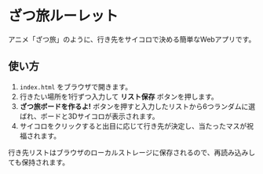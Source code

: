 # ざつ旅ルーレット

アニメ「ざつ旅」のように、行き先をサイコロで決める簡単なWebアプリです。

## 使い方
1. `index.html` をブラウザで開きます。
2. 行きたい場所を1行ずつ入力して **リスト保存** ボタンを押します。
3. **ざつ旅ボードを作るよ!** ボタンを押すと入力したリストから6つランダムに選ばれ、ボードと3Dサイコロが表示されます。
4. サイコロをクリックすると出目に応じて行き先が決定し、当たったマスが祝福されます。

行き先リストはブラウザのローカルストレージに保存されるので、再読み込みしても保持されます。
